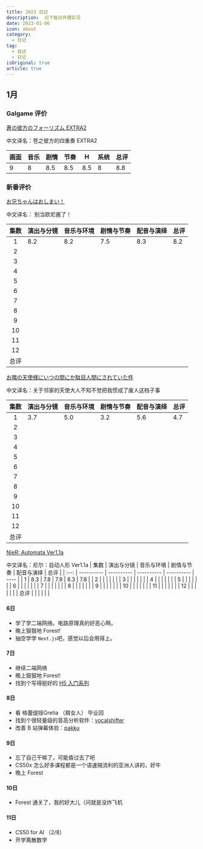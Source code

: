 ```yaml
---
title: 2023 日记
description:  记下每日开摆实况
date: 2023-01-06
icon: about
category:
  - 日记
tag:
  - 自述
  - 日记	
isOriginal: true
article: true
---
```



## 1月

### Galgame 评价

[蒼の彼方のフォーリズム EXTRA2](http://erogamescape.dyndns.org/~ap2/ero/toukei_kaiseki/game.php?game=30183#ad)

中文译名：苍之彼方的四重奏 EXTRA2

| 画面 | 音乐 | 剧情 | 节奏 | H    | 系统 | 总评 |
| ---- | ---- | ---- | ---- | ---- | ---- | ---- |
| 9    | 8    | 8.5  | 8.5  | 8.5  | 8    | 8.8  |



### 新番评价

 [お兄ちゃんはおしまい！](https://bgm.tv/subject/378862)

中文译名： 别当欧尼酱了！

| 集数 | 演出与分镜 | 音乐与环境 | 剧情与节奏 | 配音与演绎 | 总评 |
| :--: | ---------- | ---------- | ---------- | ---------- | ---- |
|  1   | 8.2      | 8.2        | 7.5        | 8.3       | 8.2 |
|  2   |            |            |            |            |      |
|  3   |            |            |            |            |      |
|  4   |            |            |            |            |      |
|  5   |            |            |            |            |      |
|  6   |            |            |            |            |      |
|  7   |            |            |            |            |      |
|  8   |            |            |            |            |      |
|  9   |            |            |            |            |      |
|  10  |            |            |            |            |      |
|  11  |            |            |            |            |      |
|  12  |            |            |            |            |      |
| 总评 |            |            |            |            |      |

 [お隣の天使様にいつの間にか駄目人間にされていた件](https://bgm.tv/subject/364822)

中文译名：关于邻家的天使大人不知不觉把我惯成了废人这档子事

| 集数 | 演出与分镜 | 音乐与环境 | 剧情与节奏 | 配音与演绎 | 总评 |
| :--: | ---------- | ---------- | ---------- | ---------- | ---- |
|  1   | 3.7        | 5.0        | 3.2        | 5.6        | 4.7  |
|  2   |            |            |            |            |      |
|  3   |            |            |            |            |      |
|  4   |            |            |            |            |      |
|  5   |            |            |            |            |      |
|  6   |            |            |            |            |      |
|  7   |            |            |            |            |      |
|  8   |            |            |            |            |      |
|  9   |            |            |            |            |      |
|  10  |            |            |            |            |      |
|  11  |            |            |            |            |      |
|  12  |            |            |            |            |      |
| 总评 |            |            |            |            |      |

 [NieR: Automata Ver1.1a](https://bgm.tv/subject/368116)

中文译名：尼尔：自动人形 Ver1.1a
| 集数 | 演出与分镜 | 音乐与环境 | 剧情与节奏 | 配音与演绎 | 总评 |
| :--: | ---------- | ---------- | ---------- | ---------- | ---- |
|  1   | 8.3        | 7.8        | 7.9        | 8.3        | 7.8  |
|  2   |            |            |            |            |      |
|  3   |            |            |            |            |      |
|  4   |            |            |            |            |      |
|  5   |            |            |            |            |      |
|  6   |            |            |            |            |      |
|  7   |            |            |            |            |      |
|  8   |            |            |            |            |      |
|  9   |            |            |            |            |      |
|  10  |            |            |            |            |      |
|  11  |            |            |            |            |      |
|  12  |            |            |            |            |      |
| 总评 |            |            |            |            |      |


#### 6日
+ 学了学二端网络。电路原理真的好恶心啊。
+ 晚上狠狠地 Forest! 
+ 抽空学学 `Next.js`吧，感觉以后会用得上。

#### 7日
+ 继续二端网络
+ 晚上狠狠地 Forest!
+ 找到个写得挺好的 [H5 入门系列](https://ithelp.ithome.com.tw/users/20111948/ironman/1776)




#### 8日
+ 看 格蕾缇娅Gretia （屑女人） 毕业回
+ 找到个很轻量级的音高分析软件：[vocalshifter](http://ackiesound.ifdef.jp/download.html)
+ 改善 B 站弹幕体验：[pakku](https://chrome.google.com/webstore/detail/pakku%EF%BC%9A%E5%93%94%E5%93%A9%E5%93%94%E5%93%A9%E5%BC%B9%E5%B9%95%E8%BF%87%E6%BB%A4%E5%99%A8/jklfcpboamajpiikgkbjcnnnnooefbhh?hl=zh-CN)

#### 9日

+ 忘了自己干嘛了，可能昏过去了吧
+ CS50x 怎么好多课程都是一个语速贼流利的亚洲人讲的，好牛
+ 晚上 Forest

#### 10日

+ Forest 通关了，我的好大儿（问就是没炸飞机

#### 11日

+ CS50 for AI （2/8）
+ 开学离散数学
